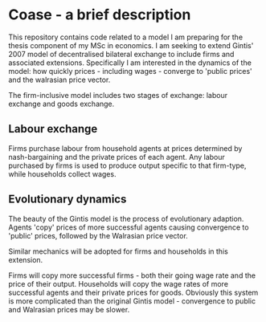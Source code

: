 # Coase - a brief description

This repository contains code related to a model I am preparing for the thesis component of my MSc in economics.
I am seeking to extend Gintis' 2007 model of decentralised bilateral exchange to include firms and associated extensions.
Specifically I am interested in the dynamics of the model: how quickly prices - including wages - converge to 'public prices' and the walrasian price vector.

The firm-inclusive model includes two stages of exchange: labour exchange and goods exchange.

## Labour exchange
Firms purchase labour from household agents at prices determined by nash-bargaining and the private prices of each agent. 
Any labour purchased by firms is used to produce output specific to that firm-type, while households collect wages. 

## Evolutionary dynamics
The beauty of the Gintis model is the process of evolutionary adaption.
Agents 'copy' prices of more successful agents causing convergence to 'public' prices, followed by the Walrasian price vector.

Similar mechanics will be adopted for firms and households in this extension.

Firms will copy more successful firms - both their going wage rate and the price of their output. 
Households will copy the wage rates of more successful agents and their private prices for goods. 
Obviously this system is more complicated than the original Gintis model - convergence to public and Walrasian prices may be slower. 
